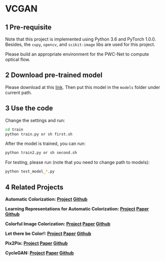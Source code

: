 # VCGAN

## 1 Pre-requisite

Note that this project is implemented using Python 3.6 and PyTorch 1.0.0. Besides, the `cupy`, `opencv`, and `scikit-image` libs are used for this project.

Please build an appropriate environment for the PWC-Net to compute optical flow.

## 2 Download pre-trained model

Please download at this [link](). Then put this model in the `models` folder under current path.

## 3 Use the code

Change the settings and run:

```bash
cd train
python train.py or sh first.sh
```

After the model is trained, you can run:

```bash
python train2.py or sh second.sh
```

For testing, please run (note that you need to change path to models):

```bash
python test_model_*.py
```

## 4 Related Projects

**Automatic Colorization: [Project](https://tinyclouds.org/colorize/)
[Github](https://github.com/Armour/Automatic-Image-Colorization)**

**Learning Representations for Automatic Colorization: [Project](http://people.cs.uchicago.edu/~larsson/colorization/)
[Paper](https://arxiv.org/abs/1603.06668)
[Github](https://github.com/gustavla/autocolorize)**

**Colorful Image Colorization: [Project](http://richzhang.github.io/colorization/)
[Paper](https://arxiv.org/abs/1603.08511)
[Github](https://github.com/richzhang/colorization)**

**Let there be Color!: [Project](http://iizuka.cs.tsukuba.ac.jp/projects/colorization/en/)
[Paper](http://iizuka.cs.tsukuba.ac.jp/projects/colorization/data/colorization_sig2016.pdf)
[Github](https://github.com/satoshiiizuka/siggraph2016_colorization)**

**Pix2Pix: [Project](https://phillipi.github.io/pix2pix/)
[Paper](https://arxiv.org/pdf/1611.07004.pdf)
[Github](https://github.com/phillipi/pix2pix)**

**CycleGAN: [Project](https://junyanz.github.io/CycleGAN/)
[Paper](https://arxiv.org/pdf/1703.10593.pdf)
[Github](https://github.com/junyanz/CycleGAN)**
